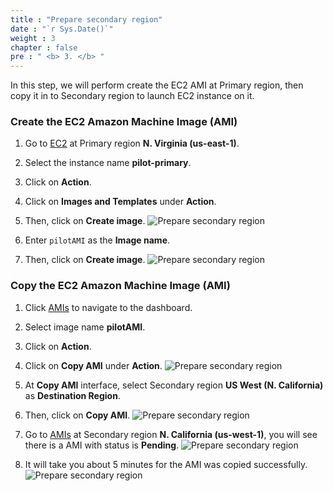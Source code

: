 ```yaml
---
title : "Prepare secondary region"
date : "`r Sys.Date()`"
weight : 3
chapter : false
pre : " <b> 3. </b> "
---
```


In this step, we will perform create the EC2 AMI at Primary region, then copy it in to Secondary region to launch EC2 instance on it.

### Create the EC2 Amazon Machine Image (AMI)
1. Go to [EC2](https://us-east-1.console.aws.amazon.com/ec2/home?region=us-east-1#Instances:v=3;$case=tags:true%5C,client:false;$regex=tags:false%5C,client:false) at Primary region **N. Virginia (us-east-1)**.

2. Select the instance name **pilot-primary**.
3. Click on **Action**.
4. Click on **Images and Templates** under **Action**.
5. Then, click on **Create image**.
![Prepare secondary region](./images/3.preparesecondaryregion/3.1preparesecondaryregion.png?width=90pc)

6. Enter ```pilotAMI``` as the **Image name**.
7. Then, click on **Create image**.
![Prepare secondary region](./images/3.preparesecondaryregion/3.2preparesecondaryregion.png?width=90pc)

### Copy the EC2 Amazon Machine Image (AMI)
1. Click [AMIs](https://us-east-1.console.aws.amazon.com/ec2/home?region=us-east-1#Images:visibility=owned-by-me) to navigate to the dashboard.
2. Select image name **pilotAMI**.
3. Click on **Action**.
4. Click on **Copy AMI** under **Action**.
![Prepare secondary region](./images/3.preparesecondaryregion/3.3preparesecondaryregion.png?width=90pc)

5. At **Copy AMI** interface, select Secondary region **US West (N. California)** as **Destination Region**.
6. Then, click on **Copy AMI**.
![Prepare secondary region](./images/3.preparesecondaryregion/3.4preparesecondaryregion.png?width=90pc)

7. Go to [AMIs](https://us-west-1.console.aws.amazon.com/ec2/home?region=us-west-1#Images:visibility=owned-by-me) at Secondary region **N. California (us-west-1)**, you will see there is a AMI with status is **Pending**.
![Prepare secondary region](./images/3.preparesecondaryregion/3.5preparesecondaryregion.png?width=90pc)

8. It will take you about 5 minutes for the AMI was copied successfully.
![Prepare secondary region](./images/3.preparesecondaryregion/3.6preparesecondaryregion.png?width=90pc)


